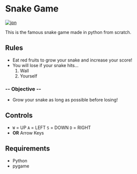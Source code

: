 # Snake Game
[![jpn](https://img.shields.io/badge/lang-jpn-red.svg)](https://github.com/renm10/snake_game/blob/main/README-JP.md)

This is the famous snake game made in python from scratch.

## Rules
- Eat red fruits to grow your snake and increase your score!
- You will lose if your snake hits...
    1. Wall
    2. Yourself
### -- Objective --
- Grow your snake as long as possible before losing!

## Controls
- `W` = UP `A` = LEFT `S` = DOWN `D` = RIGHT
- **OR** Arrow Keys

## Requirements
- Python
- pygame




